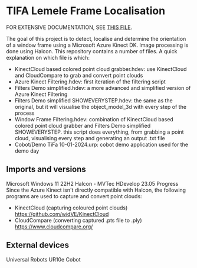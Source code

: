 # TIFA Lemele Frame Localisation
FOR EXTENSIVE DOCUMENTATION, SEE [THIS FILE](Documentation%20Azure%20Kinect.docx).

The goal of this project is to detect, localise and determine the orientation of a window frame using a Microsoft Azure Kinect DK. Image processing is done using Halcon. This repository contains a number of files. A quick explanation on which file is which:

- KinectCloud based colored point cloud grabber.hdev: use KinectCloud and CloudCompare to grab and convert point clouds
- Azure Kinect Filtering.hdev: first iteration of the filtering script
- Filters Demo simplified.hdev: a more advanced and simplified version of Azure Kinect Filtering
- Filters Demo simplified SHOWEVERYSTEP.hdev: the same as the original, but it will visualise the object_model_3d with every step of the process
- Window Frame Filtering.hdev: combination of KinectCloud based colored point cloud grabber and Filters Demo simplified SHOWEVERYSTEP. this script does everything, from grabbing a point cloud, visualising every step and generating an output .txt file
- Cobot/Demo TiFa 10-01-2024.urp: cobot demo application used for the demo day

## Imports and versions
Microsoft Windows 11 22H2
Halcon - MVTec HDevelop 23.05 Progress
Since the Azure Kinect isn't directly compatible with Halcon, the following programs are used to capture and convert point clouds:
- KinectCloud (capturing coloured point clouds) https://github.com/widVE/KinectCloud
- CloudCompare (converting captured .pts file to .ply) https://www.cloudcompare.org/

## External devices
Universal Robots UR10e Cobot